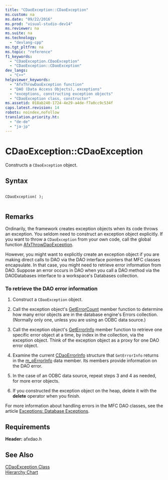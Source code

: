 ```yaml
---
title: "CDaoException::CDaoException"
ms.custom: na
ms.date: "09/22/2016"
ms.prod: "visual-studio-dev14"
ms.reviewer: na
ms.suite: na
ms.technology: 
  - "devlang-cpp"
ms.tgt_pltfrm: na
ms.topic: "reference"
f1_keywords: 
  - "CDaoException.CDaoException"
  - "CDaoException::CDaoException"
dev_langs: 
  - "C++"
helpviewer_keywords: 
  - "AfxThrowDaoException function"
  - "DAO (Data Access Objects), exceptions"
  - "exceptions, constructing exception objects"
  - "CDaoException class, constructor"
ms.assetid: 018ab240-1724-4e29-a4de-f7a0cc9c534f
caps.latest.revision: 14
robots: noindex,nofollow
translation.priority.ht: 
  - "de-de"
  - "ja-jp"
---
```

# CDaoException::CDaoException
Constructs a `CDaoException` object.  
  
## Syntax  
  
```  
  
CDaoException( );  
  
```  
  
## Remarks  
 Ordinarily, the framework creates exception objects when its code throws an exception. You seldom need to construct an exception object explicitly. If you want to throw a `CDaoException` from your own code, call the global function [AfxThrowDaoException](../vs140/afxthrowdaoexception.md).  
  
 However, you might want to explicitly create an exception object if you are making direct calls to DAO via the DAO interface pointers that MFC classes encapsulate. In that case, you might need to retrieve error information from DAO. Suppose an error occurs in DAO when you call a DAO method via the DAODatabases interface to a workspace's Databases collection.  
  
### To retrieve the DAO error information  
  
1.  Construct a `CDaoException` object.  
  
2.  Call the exception object's [GetErrorCount](../vs140/cdaoexception--geterrorcount.md) member function to determine how many error objects are in the database engine's Errors collection. (Normally only one, unless you are using an ODBC data source.)  
  
3.  Call the exception object's [GetErrorInfo](../vs140/cdaoexception--geterrorinfo.md) member function to retrieve one specific error object at a time, by index in the collection, via the exception object. Think of the exception object as a proxy for one DAO error object.  
  
4.  Examine the current [CDaoErrorInfo](../vs140/cdaoerrorinfo-structure.md) structure that `GetErrorInfo` returns in the [m_pErrorInfo](../vs140/cdaoexception--m_perrorinfo.md) data member. Its members provide information on the DAO error.  
  
5.  In the case of an ODBC data source, repeat steps 3 and 4 as needed, for more error objects.  
  
6.  If you constructed the exception object on the heap, delete it with the **delete** operator when you finish.  
  
 For more information about handling errors in the MFC DAO classes, see the article [Exceptions: Database Exceptions](../vs140/exceptions--database-exceptions.md).  
  
## Requirements  
 **Header:** afxdao.h  
  
## See Also  
 [CDaoException Class](../vs140/cdaoexception-class.md)   
 [Hierarchy Chart](../vs140/hierarchy-chart.md)